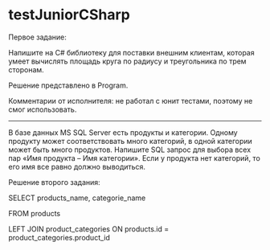 # testJuniorCSharp
Первое задание:

Напишите на C# библиотеку для поставки внешним клиентам, которая умеет вычислять площадь круга по радиусу и треугольника по трем сторонам.

Решение представлено в Program.

Комментарии от исполнителя: не работал с юнит тестами, поэтому не смог использовать.

-------------------------------------------------------------------------------------------------------------------------------------------

В базе данных MS SQL Server есть продукты и категории. Одному продукту может соответствовать много категорий, в одной категории может быть много продуктов. Напишите SQL запрос для выбора всех пар «Имя продукта – Имя категории». Если у продукта нет категорий, то его имя все равно должно выводиться.

Решение второго задания:

SELECT products_name, categorie_name

FROM products

LEFT JOIN product_categories ON products.id = product_categories.product_id

